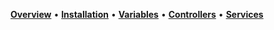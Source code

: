 [**Overview**]() &bull;
[**Installation**](installation) &bull;
[**Variables**](variables) &bull;
[**Controllers**](controllers) &bull;
[**Services**](services)
